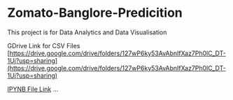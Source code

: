 # Zomato-Banglore-Predicition
This project is for Data Analytics and Data Visualisation

GDrive Link for CSV Files
[https://drive.google.com/drive/folders/127wP6ky53AvAbnIfXaz7Ph0lC_DT-1Uj?usp=sharing](https://drive.google.com/drive/folders/127wP6ky53AvAbnIfXaz7Ph0lC_DT-1Uj?usp=sharing)

[IPYNB File Link](https://github.com/rajkumarjagdale/Exploratory-Data-Analysis-and-Classification-Using-the-Zomato-Bangalore-Restaurants-Dataset)
...
